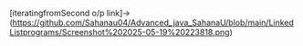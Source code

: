 [iteratingfromSecond o/p link]->(https://github.com/Sahanau04/Advanced_java_SahanaU/blob/main/LinkedListprograms/Screenshot%202025-05-19%20223818.png)
